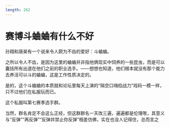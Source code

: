 ```yaml
---
length: 262
---
```


# 赛博斗蛐蛐有什么不好

孙翔和唐昊有一个说来令人颇为不齿的爱好：斗蛐蛐。

之所以令人不齿，是因为这里的蛐蛐并非指他俩现实中饲养的一些昆虫，而是可以囊括所有出道在他们之前的职业选手。——想想也知道，他们根本就没有那个能力去养活可以斗的蛐蛐，这是工作性质决定的。

是的，这个斗蛐蛐的本质就和论坛里每天上演的“隔空口嗨掐战力”戏码一模一样，只不过他们在私服玩而已。

这个私服叫第七赛季选手群。

当然，群名肯定不会这么正经，但这群群名一天改三遍，遍遍都是伦理哏，其意义与“反弹”“再反弹”“反弹并禁止你反弹”相差仿佛，实在也没人记得住，总而言之
